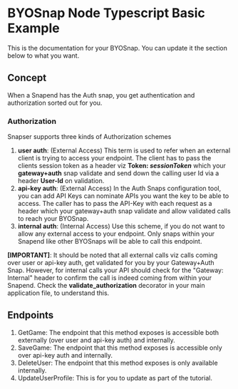 # BYOSnap Node Typescript Basic Example
 This is the documentation for your BYOSnap. You can update it the section below to what you want.

 ## Concept
 When a Snapend has the Auth snap, you get authentication and authorization sorted out for you.

 ### Authorization
 Snapser supports three kinds of Authorization schemes
 1. **user auth**: (External Access) This term is used to refer when an external client is trying to access your endpoint. The client has to pass the clients session token as a header viz **Token: $sessionToken$** which your **gateway+auth** snap validate and send down the calling user Id via a header **User-Id** on validation.
 1. **api-key auth**: (External Access) In the Auth Snaps configuration tool, you can add API Keys can nominate APIs you want the key to be able to access. The caller has to pass the API-Key with each request as a header which your gateway+auth snap validate and allow validated calls to reach your BYOSnap.
 1. **internal auth**: (Internal Access) Use this scheme, if you do not want to allow any external access to your endpoint. Only snaps within your Snapend like other BYOSnaps will be able to call this endpoint.

**[IMPORTANT]**: It should be noted that all external calls viz calls coming over user or api-key auth, get validated for you by your Gateway+Auth Snap. However, for internal calls your API should check for the "Gateway: Internal" header to confirm the call is indeed coming from within your Snapend. Check the **validate_authorization** decorator in your main application file, to understand this.

 ## Endpoints
 1. GetGame: The endpoint that this method exposes is accessible both externally (over user and api-key auth) and internally.
 1. SaveGame: The endpoint that this method exposes is accessible only over api-key auth and internally.
 1. DeleteUser: The endpoint that this method exposes is only available internally.
 1. UpdateUserProfile: This is for you to update as part of the tutorial.
